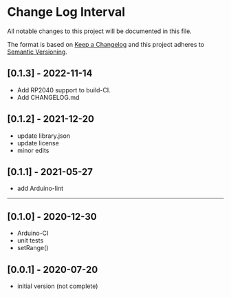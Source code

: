 # Change Log Interval

All notable changes to this project will be documented in this file.

The format is based on [Keep a Changelog](http://keepachangelog.com/)
and this project adheres to [Semantic Versioning](http://semver.org/).


## [0.1.3] - 2022-11-14
- Add RP2040 support to build-CI.
- Add CHANGELOG.md


## [0.1.2] - 2021-12-20
- update library.json
- update license
- minor edits

## [0.1.1] - 2021-05-27
- add Arduino-lint

----

## [0.1.0] - 2020-12-30
- Arduino-CI
- unit tests
- setRange()

## [0.0.1] - 2020-07-20
- initial version (not complete)

